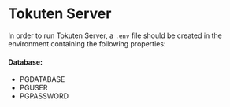 # Tokuten Server

In order to run Tokuten Server, a `.env` file should be created in the environment containing the following properties:

#### Database:
- PGDATABASE
- PGUSER
- PGPASSWORD